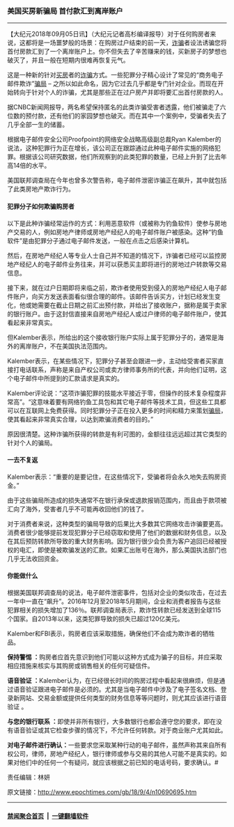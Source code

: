 ### 美国买房新骗局 首付款汇到离岸账户
------------------------

<p>【大纪元2018年09月05日讯】（大纪元记者高杉编译报导）对于任何购房者来说，这都将是一场噩梦般的场景：在购房过户结束的前一天，<a href="http://www.epochtimes.com/gb/tag/%E8%AF%88%E9%AA%97.html">诈骗</a>者设法诱骗您将首付房款汇到了一个离岸账户上。你不但失去了辛苦赚来的钱，买新房子的梦想也破灭了，并且一般在短期内很难再恢复元气。</p>
<p>这是一种新的针对<a href="http://www.epochtimes.com/gb/tag/%E4%B9%B0%E6%88%BF.html">买房</a>者的<a href="http://www.epochtimes.com/gb/tag/%E8%AF%88%E9%AA%97.html">诈骗</a>方式。一些犯罪分子精心设计了常见的“商务电子邮件欺诈”<a href="http://www.epochtimes.com/gb/tag/%E9%AA%97%E5%B1%80.html">骗局</a> &#8211; 之所以如此命名，因为它过去几乎都是专门针对企业。而现在开始转向于针对个人的诈骗，尤其是那些正在过户房产并即将要汇出首付房款的人。</p>
<p>据CNBC新闻网报导，两名希望保持匿名的此类诈骗受害者透露，他们被骗走了六位数的预付款，还有他们的家园梦想也破灭。而在其中一个案例中，受骗者失去了几乎全部一生的储蓄。</p>
<p>根据电子邮件安全公司Proofpoint的网络安全战略高级副总裁Ryan Kalember的说法，这种犯罪行为正在增长，该公司正在跟踪通过此种电子邮件实施的网络犯罪。根据该公司研究数据，他们所观察到的此类犯罪的数量，已经上升到了比去年高14倍的水平。</p>
<p>美国联邦调查局在今年也曾多次警告称，电子邮件泄密诈骗正在飙升，其中就包括了此类房地产欺诈行为。</p>
<h4>犯罪分子如何欺骗购房者</h4>
<p>以下是此种诈骗经常运作的方式：利用恶意软件（或被称为钓鱼软件）使参与房地产交易的人，例如房地产律师或房地产经纪人的电子邮件账户被感染。这种“钓鱼软件”是由犯罪分子通过电子邮件发送，一般在点击之后感染计算机。</p>
<p>然后，在房地产经纪人等专业人士自己并不知道的情况下，诈骗者已经可以监控房地产经纪人的电子邮件业务往来，并可以获悉买主即将进行的房地过户转款等交易信息。</p>
<p>接下来，就在过户日期即将来临之前，欺诈者使用受到侵入的房地产经纪人电子邮件账户，向买方发送表面看似很合理的邮件。该邮件告诉买方，计划已经发生变化，他或她需要在截止日期之前汇出预付款，并给出了接收账户，据称是属于卖家的银行账户。由于这封信直接来自房地产经纪人或过户律师的电子邮件账户，使其看起来非常真实。</p>
<p>但Kalember表示，所给出的这个接收银行账户实际上属于犯罪分子的，通常是海外的离岸账户，不在美国执法范围内。</p>
<p>Kalember表示，在某些情况下，犯罪分子甚至会跟进一步，主动给受害者买家直接打电话联系，声称是来自产权公司或卖方律师事务所的代表，并向他们证明，这个电子邮件中所提到的汇款请求是真实的。</p>
<p>Kalember评论说：“这项诈骗犯罪的技能水平接近于零，但操作的技术复杂程度非常高”。“这意味着要有网络钓鱼工具包和其它电子邮件等技术工具，但这些工具都可以在互联网上免费获得。同时犯罪分子正在投入更多的时间和精力来策划<a href="http://www.epochtimes.com/gb/tag/%E9%AA%97%E5%B1%80.html">骗局</a>，使其看起来非常真实合理，以达到欺骗消费者的目的。”</p>
<p>原因很清楚。这种诈骗所获得的转款是有利可图的，金额往往远远超过其它类型的针对个人的骗局。</p>
<h4>一去不复返</h4>
<p>Kalember表示：“重要的是要记住，在这些情况下，受骗者将会永久地失去购房资金。”</p>
<p>由于这些骗局所造成的损失通常不在银行承保或退款报销范围内，而且由于款项被汇向了海外，受害者几乎不可能再收回他们的钱了。</p>
<p>对于消费者来说，这种类型的骗局导致的后果比大多数其它网络攻击诈骗要更高。消费者很少能够提前发现犯罪分子已经窃取和使用了他们的数据和财务信息，以及在其后预防转款所导致的重大财务影响。因为银行很少会负责为客户追回已经被授权的电汇，即使是被欺骗发送的汇款。如果汇出账号在海外，那么美国执法部门也几乎无法收回资金。</p>
<h4>你能做什么</h4>
<p>根据美国联邦调查局的说法，电子邮件泄密事件，包括对企业的类似攻击，在过去一年中一直在“飙升”。2016年12月至2018年5月期间，企业和消费者报告与这些犯罪相关的损失增加了136％。联邦调查局表示，欺诈性转款已经发送到全球115个国家。自2013年以来，这类犯罪导致的损失已超过120亿美元。</p>
<p>Kalember和FBI表示，购房者应该采取措施，确保他们不会成为欺诈者的牺牲品。</p>
<p><strong>保持警惕 ：</strong>购房者应首先意识到他们可能以这种方式成为骗子的目标，并应采取相应措施来核实与其购房或销售相关的任何可疑信件。</p>
<p><strong>语音验证 ：</strong>Kalember认为，在已经很长时间的购房过程中看起来很麻烦，但是通过语音验证跟进电子邮件是必须的。尤其是当电子邮件中涉及了电子签名文档、登录新网站、交易金额或提供任何类型的财务信息等等问题时，则尤其应该进行语音验证 。</p>
<p><strong>与您的银行联系 ：</strong>即使并非所有银行，大多数银行也都会遵守您的要求，即在没有语音验证或其它检查步骤的情况下，不允许任何转款。对于商业账户尤其如此。</p>
<p><strong>对电子邮件进行确认：</strong>一些要求您采取某种行动的电子邮件，虽然声称其来自所有权公司，律师，房地产经纪人，银行律师或参与交易的其他人可能不是真实的。如果对他们中的任何一个有疑问，就应该根据之前已知的电话号码，要求确认。#</p>
<p>责任编辑：林妍</p>
<p><audio style="display: none;" controls="controls" data-mce-fragment="1"></audio></p>
<p><audio style="display: none;" controls="controls"></audio></p>

原文链接：http://www.epochtimes.com/gb/18/9/4/n10690695.htm


------------------------
#### [禁闻聚合首页](https://github.com/gfw-breaker/banned-news/blob/master/README.md) &nbsp;|&nbsp;  [一键翻墙软件](https://github.com/gfw-breaker/nogfw/blob/master/README.md)
